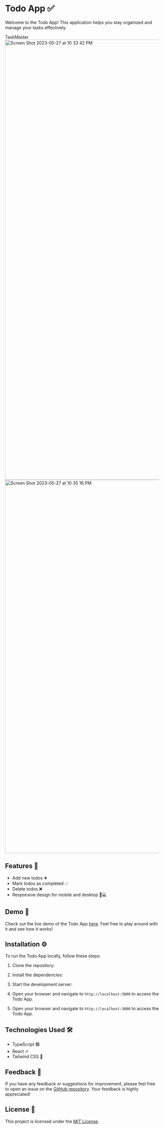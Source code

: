# Todo App ✅

Welcome to the Todo App! This application helps you stay organized and manage your tasks effectively.

TaskMaster
<img width="1439" alt="Screen Shot 2023-05-27 at 10 33 42 PM" src="https://github.com/Fernandoleano/Todo-App-TS/assets/68082556/86e4e27e-b0d4-4862-872e-120a82ae0af9">
<img width="1221" alt="Screen Shot 2023-05-27 at 10 35 16 PM" src="https://github.com/Fernandoleano/Todo-App-TS/assets/68082556/aa10be4a-efba-4e12-9c2f-af2c0f958e4f">

## Features 🚀

- Add new todos ➕
- Mark todos as completed ✅
- Delete todos ❌
- Responsive design for mobile and desktop 📱💻

## Demo 🎥

Check out the live demo of the Todo App [here](https://todo-app-ts-three.vercel.app/). Feel free to play around with it and see how it works!

## Installation ⚙️

To run the Todo App locally, follow these steps:

1. Clone the repository:

2. Install the dependencies:

3. Start the development server:

4. Open your browser and navigate to `http://localhost:3000` to access the Todo App.


4. Open your browser and navigate to `http://localhost:3000` to access the Todo App.

## Technologies Used 🛠️

- TypeScript 🟦
- React ⚛️
- Tailwind CSS 🌈

## Feedback 📝

If you have any feedback or suggestions for improvement, please feel free to open an issue on the [GitHub repository](https://github.com/fernandoleano/todo-app). Your feedback is highly appreciated!

## License 📄

This project is licensed under the [MIT License](LICENSE).

